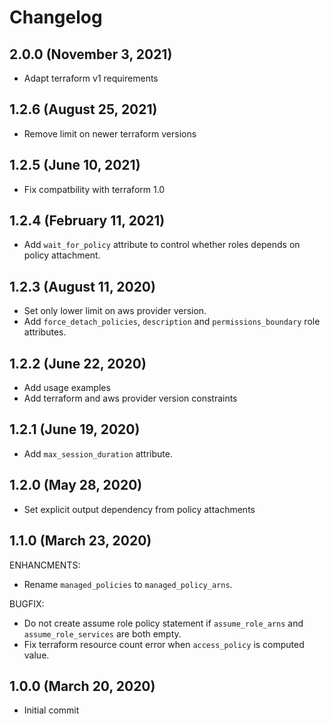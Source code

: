 # Changelog

## 2.0.0 (November 3, 2021)
 * Adapt terraform v1 requirements

## 1.2.6 (August 25, 2021)
 * Remove limit on newer terraform versions

## 1.2.5 (June 10, 2021)
 * Fix compatbility with terraform 1.0

## 1.2.4 (February 11, 2021)
 * Add `wait_for_policy` attribute to control whether roles depends on policy attachment.

## 1.2.3 (August 11, 2020)
 * Set only lower limit on aws provider version.
 * Add `force_detach_policies`, `description` and `permissions_boundary` role attributes.

## 1.2.2 (June 22, 2020)
 * Add usage examples
 * Add terraform and aws provider version constraints

## 1.2.1 (June 19, 2020)
 * Add `max_session_duration` attribute.

## 1.2.0 (May 28, 2020)
 * Set explicit output dependency from policy attachments

## 1.1.0 (March 23, 2020)

ENHANCMENTS:
 * Rename `managed_policies` to `managed_policy_arns`.

BUGFIX:
 * Do not create assume role policy statement if `assume_role_arns` and `assume_role_services` are both empty.
 * Fix terraform resource count error when `access_policy` is computed value.

## 1.0.0 (March 20, 2020)
 * Initial commit
